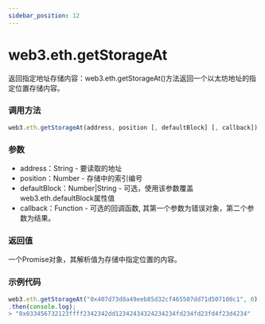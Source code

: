 ```yaml
---
sidebar_position: 12
---
```


# web3.eth.getStorageAt

返回指定地址存储内容：web3.eth.getStorageAt()方法返回一个以太坊地址的指定位置存储内容。

### 调用方法

```js
web3.eth.getStorageAt(address, position [, defaultBlock] [, callback])
```

### 参数
- address：String - 要读取的地址
- position：Number - 存储中的索引编号
- defaultBlock：Number|String - 可选，使用该参数覆盖web3.eth.defaultBlock属性值
- callback：Function - 可选的回调函数, 其第一个参数为错误对象，第二个参数为结果。

### 返回值
一个Promise对象，其解析值为存储中指定位置的内容。

### 示例代码
```js
web3.eth.getStorageAt("0x407d73d8a49eeb85d32cf465507dd71d507100c1", 0)
.then(console.log);
> "0x033456732123ffff2342342dd12342434324234234fd234fd23fd4f23d4234"
```